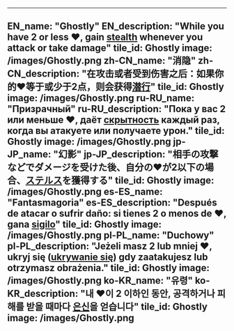 ---

EN_name: "Ghostly"
EN_description: "While you have 2 or less ❤️, gain <u>stealth</u> whenever you attack or take damage"
tile_id: Ghostly
image: /images/Ghostly.png
zh-CN_name: "消隐"
zh-CN_description: "在攻击或者受到伤害之后：如果你的❤️等于或少于2点，则会获得<u>潜行</u>"
tile_id: Ghostly
image: /images/Ghostly.png
ru-RU_name: "Призрачный"
ru-RU_description: "Пока у вас 2 или меньше ❤️, даёт <u>скрытность</u> каждый раз, когда вы атакуете или получаете урон."
tile_id: Ghostly
image: /images/Ghostly.png
jp-JP_name: "幻影"
jp-JP_description: "相手の攻撃などでダメージを受けた後、自分の❤️が2以下の場合、<u>ステルス</u>を獲得する"
tile_id: Ghostly
image: /images/Ghostly.png
es-ES_name: "Fantasmagoria"
es-ES_description: "Después de atacar o sufrir daño: si tienes 2 o menos de ❤️, gana <u>sigilo</u>"
tile_id: Ghostly
image: /images/Ghostly.png
pl-PL_name: "Duchowy"
pl-PL_description: "Jeżeli masz 2 lub mniej ❤️, ukryj się (<u>ukrywanie się</u>) gdy zaatakujesz lub otrzymasz obrażenia."
tile_id: Ghostly
image: /images/Ghostly.png
ko-KR_name: "유령"
ko-KR_description: "내 ❤️이 2 이하인 동안, 공격하거나 피해를 받을 때마다 <u>은신</u>을 얻습니다"
tile_id: Ghostly
image: /images/Ghostly.png
---